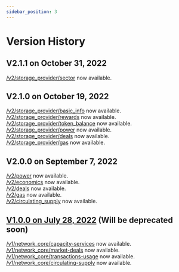 ```yaml
---
sidebar_position: 3
---
```


# Version History

## V2.1.1 on October 31, 2022

[/v2/storage_provider/sector](https://docs.spacescope.io/storage_provider/sectors) now available.  

## V2.1.0 on October 19, 2022

[/v2/storage_provider/basic_info](https://docs.spacescope.io/storage_provider/basic_info) now available.  
[/v2/storage_provider/rewards](https://docs.spacescope.io/storage_provider/rewards) now available.  
[/v2/storage_provider/token_balance](https://docs.spacescope.io/storage_provider/token_balance) now available.  
[/v2/storage_provider/power](https://docs.spacescope.io/storage_provider/power) now available.  
[/v2/storage_provider/deals](https://docs.spacescope.io/storage_provider/deals) now available.  
[/v2/storage_provider/gas](https://docs.spacescope.io/storage_provider/gas) now available.  

## V2.0.0 on September 7, 2022

[/v2/power](https://docs.spacescope.io/power) now available.  
[/v2/economics](https://docs.spacescope.io/economics) now available.  
[/v2/deals](https://docs.spacescope.io/deals) now available.  
[/v2/gas](https://docs.spacescope.io/gas) now available.  
[/v2/circulating_supply](https://docs.spacescope.io/circulating_supply) now available.  

## [V1.0.0 on July 28, 2022](https://github.com/Spacescope/docs/tree/v1.1.1) (Will be deprecated soon)

[/v1/network_core/capacity-services](https://github.com/Spacescope/docs/tree/v1.1.1/docs/api-reference/capacity-services.md) now available.  
[/v1/network_core/market-deals](https://github.com/Spacescope/docs/tree/v1.1.1/docs/api-reference/market-deals.md) now available.  
[/v1/network_core/transactions-usage](https://github.com/Spacescope/docs/tree/v1.1.1/docs/api-reference/transactions-usage.md) now available.  
[/v1/network_core/circulating-supply](https://github.com/Spacescope/docs/tree/v1.1.1/docs/api-reference/circulating-supply.md) now available.
